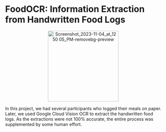 # FoodOCR: Information Extraction from Handwritten Food Logs
<p align="center">
<img width="228" alt="Screenshot_2023-11-04_at_12 50 05_PM-removebg-preview" src="https://github.com/Arefeen06088/FoodOCR-Information-Extraction-from-Handwritten-Food-Logs/assets/50717558/8f12ded0-b8a8-4d12-8252-7b2c118520ba">
</p>
In this project, we had several participants who logged their meals on paper. Later, we used Google Cloud Vision OCR to extract the handwritten food logs. As the extractions were not 100% accurate, the entire process was supplemented by some human effort.
